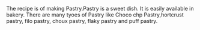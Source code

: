 The recipe is of making Pastry.Pastry is a sweet dish. It is easily available in bakery. There are many tyoes of Pastry like Choco chp Pastry,hortcrust pastry, filo pastry, choux pastry, flaky pastry and puff pastry.